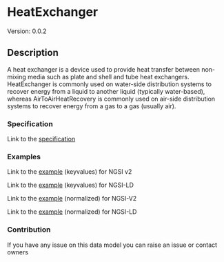 # HeatExchanger
Version: 0.0.2

## Description 

A heat exchanger is a device used to provide heat transfer between non-mixing media such as plate and shell and tube heat exchangers. HeatExchanger is commonly used on water-side distribution systems to recover energy from a liquid to another liquid (typically water-based), whereas AirToAirHeatRecovery is commonly used on air-side distribution systems to recover energy from a gas to a gas (usually air).
### Specification

Link to the [specification](https://github.com/smart-data-models/incubated/SAREF/s4bldg/HeatExchanger/doc/spec.md)

### Examples

Link to the [example](https://github.com/smart-data-models/incubated/SAREF/s4bldg/HeatExchanger/examples/example.json) (keyvalues) for NGSI v2

Link to the [example](https://github.com/smart-data-models/incubated/SAREF/s4bldg/HeatExchanger/examples/example.jsonld) (keyvalues) for NGSI-LD

Link to the [example](https://github.com/smart-data-models/incubated/SAREF/s4bldg/HeatExchanger/examples/example-normalized.json) (normalized) for NGSI-V2

Link to the [example](https://github.com/smart-data-models/incubated/SAREF/s4bldg/HeatExchanger/examples/example-normalized.jsonld) (normalized) for NGSI-LD
### Contribution

 If you have any issue on this data model you can raise an issue or contact owners
